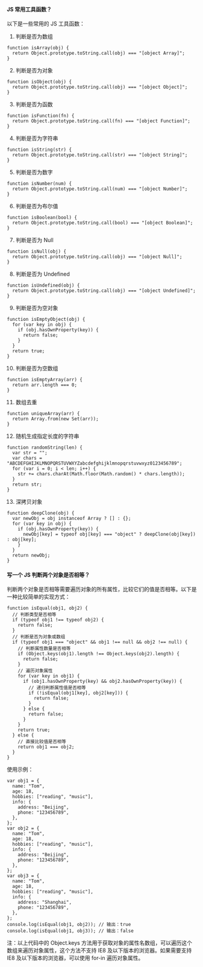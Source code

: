 <!--
 * @Author: Shu Binqi
 * @Date: 2023-03-30 20:40:35
 * @LastEditors: Shu Binqi
 * @LastEditTime: 2023-03-30 22:05:00
 * @Description: 数据类型工具函数（2题）
 * @Version: 1.0.0
 * @FilePath: \interviewQuestions\前端项目\前端项目封装\常用工具函数\数据类型工具函数.md
-->

#### JS 常用工具函数？

以下是一些常用的 JS 工具函数：

1. 判断是否为数组

```
function isArray(obj) {
  return Object.prototype.toString.call(obj) === "[object Array]";
}
```

2. 判断是否为对象

```
function isObject(obj) {
  return Object.prototype.toString.call(obj) === "[object Object]";
}
```

3. 判断是否为函数

```
function isFunction(fn) {
  return Object.prototype.toString.call(fn) === "[object Function]";
}
```

4. 判断是否为字符串

```
function isString(str) {
  return Object.prototype.toString.call(str) === "[object String]";
}
```

5. 判断是否为数字

```
function isNumber(num) {
  return Object.prototype.toString.call(num) === "[object Number]";
}
```

6. 判断是否为布尔值

```
function isBoolean(bool) {
  return Object.prototype.toString.call(bool) === "[object Boolean]";
}
```

7. 判断是否为 Null

```
function isNull(obj) {
  return Object.prototype.toString.call(obj) === "[object Null]";
}
```

8. 判断是否为 Undefined

```
function isUndefined(obj) {
  return Object.prototype.toString.call(obj) === "[object Undefined]";
}
```

9. 判断是否为空对象

```
function isEmptyObject(obj) {
  for (var key in obj) {
    if (obj.hasOwnProperty(key)) {
      return false;
    }
  }
  return true;
}
```

10. 判断是否为空数组

```
function isEmptyArray(arr) {
  return arr.length === 0;
}
```

11. 数组去重

```
function uniqueArray(arr) {
  return Array.from(new Set(arr));
}
```

12. 随机生成指定长度的字符串

```
function randomString(len) {
  var str = "";
  var chars = "ABCDEFGHIJKLMNOPQRSTUVWXYZabcdefghijklmnopqrstuvwxyz0123456789";
  for (var i = 0; i < len; i++) {
    str += chars.charAt(Math.floor(Math.random() * chars.length));
  }
  return str;
}
```

13. 深拷贝对象

```
function deepClone(obj) {
  var newObj = obj instanceof Array ? [] : {};
  for (var key in obj) {
    if (obj.hasOwnProperty(key)) {
      newObj[key] = typeof obj[key] === "object" ? deepClone(obj[key]) : obj[key];
    }
  }
  return newObj;
}
```

#### 写一个 JS 判断两个对象是否相等？

判断两个对象是否相等需要遍历对象的所有属性，比较它们的值是否相等。以下是一种比较简单的实现方式：

```
function isEqual(obj1, obj2) {
  // 判断类型是否相等
  if (typeof obj1 !== typeof obj2) {
    return false;
  }
  // 判断是否为对象或数组
  if (typeof obj1 === "object" && obj1 !== null && obj2 !== null) {
    // 判断属性数量是否相等
    if (Object.keys(obj1).length !== Object.keys(obj2).length) {
      return false;
    }
    // 遍历对象属性
    for (var key in obj1) {
      if (obj1.hasOwnProperty(key) && obj2.hasOwnProperty(key)) {
        // 递归判断属性值是否相等
        if (!isEqual(obj1[key], obj2[key])) {
          return false;
        }
      } else {
        return false;
      }
    }
    return true;
  } else {
    // 直接比较值是否相等
    return obj1 === obj2;
  }
}
```

使用示例：

```
var obj1 = {
  name: "Tom",
  age: 18,
  hobbies: ["reading", "music"],
  info: {
    address: "Beijing",
    phone: "123456789",
  },
};
var obj2 = {
  name: "Tom",
  age: 18,
  hobbies: ["reading", "music"],
  info: {
    address: "Beijing",
    phone: "123456789",
  },
};
var obj3 = {
  name: "Tom",
  age: 18,
  hobbies: ["reading", "music"],
  info: {
    address: "Shanghai",
    phone: "123456789",
  },
};
console.log(isEqual(obj1, obj2)); // 输出：true
console.log(isEqual(obj1, obj3)); // 输出：false
```

注：以上代码中的 Object.keys 方法用于获取对象的属性名数组，可以遍历这个数组来遍历对象属性，这个方法不支持 IE8 及以下版本的浏览器。如果需要支持 IE8 及以下版本的浏览器，可以使用 for-in 遍历对象属性。
